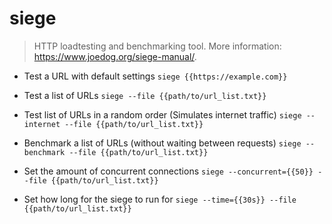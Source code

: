 # siege
> HTTP loadtesting and benchmarking tool.
> More information: <https://www.joedog.org/siege-manual/>.

- Test a URL with default settings
`siege {{https://example.com}}`

- Test a list of URLs
`siege --file {{path/to/url_list.txt}}`

- Test list of URLs in a random order (Simulates internet traffic)
`siege --internet --file {{path/to/url_list.txt}}`

- Benchmark a list of URLs (without waiting between requests)
`siege --benchmark --file {{path/to/url_list.txt}}`

- Set the amount of concurrent connections
`siege --concurrent={{50}} --file {{path/to/url_list.txt}}`

- Set how long for the siege to run for
`siege --time={{30s}} --file {{path/to/url_list.txt}}`
